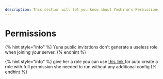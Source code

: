 ```yaml
---
description: This section will let you know about Yoshino's Permissions
---
```


# Permissions

{% hint style="info" %}
Yuna public invitations don't generate a useless role when joining your server.
{% endhint %}

{% hint style="info" %}
give her a role you can use [this link ](https://discord.com/oauth2/authorize?client_id=802008378271989802&scope=bot&permissions=66321471)for auto create a role with full permission she needed to run without any additional config
{% endhint %}

